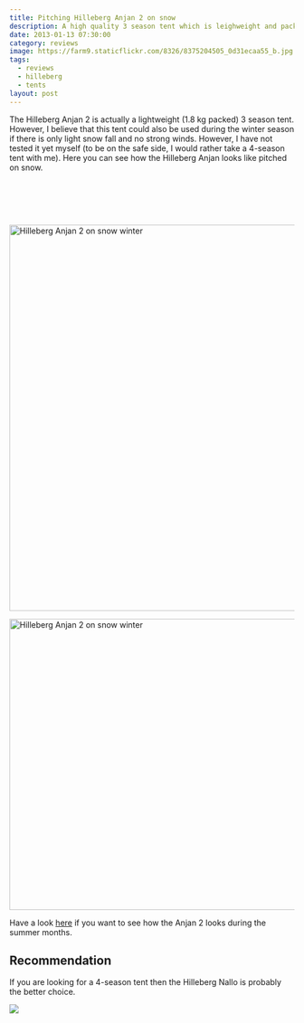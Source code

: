 ```yaml
---
title: Pitching Hilleberg Anjan 2 on snow
description: A high quality 3 season tent which is leighweight and packs small
date: 2013-01-13 07:30:00
category: reviews
image: https://farm9.staticflickr.com/8326/8375204505_0d31ecaa55_b.jpg
tags:
  - reviews
  - hilleberg
  - tents
layout: post
---
```

The Hilleberg Anjan 2 is actually a lightweight (1.8 kg packed) 3 season tent. However, I believe that this tent could also be used during the winter season if there is only light snow fall and no strong winds. However, I have not tested it yet myself (to be on the safe side, I would rather take a 4-season tent with me). Here you can see how the Hilleberg Anjan looks like pitched on snow.

<amp-img src="https://farm9.staticflickr.com/8326/8375204505_0d31ecaa55_b.jpg" width="1024" height="683" layout="responsive" alt="Hilleberg Anjan 2 on snow winter"></amp-img>
<br>
<!--more-->
<br>
<script src="//z-na.amazon-adsystem.com/widgets/onejs?MarketPlace=US&adInstanceId=cc781bfd-577f-4efb-9da6-75cb9fc7d1c2"></script>
<br>

<a href="https://www.flickr.com/photos/90204224@N07/8375200389" title="Hilleberg Anjan 2 on snow winter"><img src="https://farm9.staticflickr.com/8044/8375200389_b7e26ba15e_b.jpg" width="1024" height="683" alt="Hilleberg Anjan 2 on snow winter"></a>

<a href="https://www.flickr.com/photos/90204224@N07/8375257223" title="Hilleberg Anjan 2"><img src="https://farm9.staticflickr.com/8516/8375257223_013784b736_b.jpg" width="1024" height="515" alt="Hilleberg Anjan 2 on snow winter"></a>

Have a look <a href="http://hikeventures.com/gear-review-hilleberg-anjan-for-the-summer/" target="_self">here</a> if you want to see how the Anjan 2 looks during the summer months.

## Recommendation
If you are looking for a 4-season tent then the Hilleberg Nallo is probably the better choice.

<a href="http://amzn.to/2wkYflB" target="_blank" rel="nofollow"><img src="http://www.hikeventures.com/buy.gif"></a>
